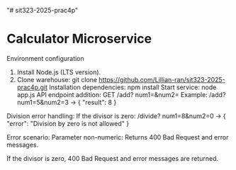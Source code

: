 "# sit323-2025-prac4p" 
# Calculator Microservice
Environment configuration
1. Install Node.js (LTS version).
2. Clone warehouse:
git clone https://github.com/Lillian-ran/sit323-2025-prac4p.git
Installation dependencies:
npm install
Start service:
node app.js
API endpoint
addition:
GET /add? num1=<number>&num2=<number>
Example: /add? num1=5&num2=3 → { "result": 8 }

Division error handling:
If the divisor is zero: /divide? num1=8&num2=0 → { "error": "Division by zero is not allowed" }

Error scenario:
Parameter non-numeric: Returns 400 Bad Request and error messages.

If the divisor is zero, 400 Bad Request and error messages are returned.
